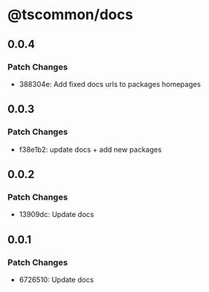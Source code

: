 # @tscommon/docs

## 0.0.4

### Patch Changes

- 388304e: Add fixed docs urls to packages homepages

## 0.0.3

### Patch Changes

- f38e1b2: update docs + add new packages

## 0.0.2

### Patch Changes

- 13909dc: Update docs

## 0.0.1

### Patch Changes

- 6726510: Update docs
